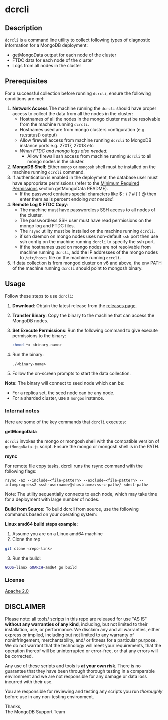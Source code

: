 # dcrcli

## Description

`dcrcli` is a command line utility to collect following types of diagnostic information for a MongoDB deployment:
 - getMongoData output for each node of the cluster
 - FTDC data for each node of the cluster
 - Logs from all nodes in the cluster


## Prerequisites

For a successful collection before running `dcrcli`, ensure the following conditions are met:

1. **Network Access** The machine running the `dcrcli` should have proper access to collect the data from all the nodes in the cluster: 
   - Hostnames of all the nodes in the mongo cluster must be resolvable from the machine running `dcrcli`.
   - Hostnames used are from mongo clusters configuration (e.g. rs.status() output)
   - Allow firewall access from machine running `dcrcli` to MongoDB instance ports e.g. 27017, 27018 etc
   - _When FTDC and mongo logs also needed:_ 
     - Allow firewall ssh access from machine running `dcrcli` to all mongo nodes in the cluster.  
2. **MongoDB Shell**: Either `mongo` or `mongosh` shell must be installed on the machine running `dcrcli` command.
3. If authentication is enabled in the deployment, the database user must have appropriate permissions (refer to the [Minimum Required Permissions](https://github.com/mongodb/support-tools/blob/master/getMongoData/README.md#more-details) section getMongoData README).
   - If the password contains special characters like $ : / ? # [ ] @ then enter them as is percent endoing _not needed._
4. **Remote Log & FTDC Copy**:
   - The machine must have passwordless SSH access to all nodes of the cluster.
   - The passwordless SSH user must have read permissions on the mongo log and FTDC files.
   - The `rsync` utility must be installed on the machine running `dcrcli`.
   - if ssh daemon on mongo nodes uses non-default `ssh` port then use ssh config on the machine running `dcrcli` to specify the ssh port.
   - if the hostnames used on mongo nodes are not resolvable from machine running `dcrcli`, add the IP addresses of the mongo nodes to `/etc/hosts` file on the machine running `dcrcli`. 
 5. If data collection is from mongod cluster on v6 and above, the env PATH of the machine running `dcrcli` should point to mongosh binary. 
 

## Usage

Follow these steps to use `dcrcli`:

1. **Download**: Obtain the latest release from the [releases page](https://github.com/mongodb-labs/dcrcli/releases). 

2. **Transfer Binary**: Copy the binary to the machine that can access the MongoDB nodes.

3. **Set Execute Permissions**: Run the following command to give execute permissions to the binary:
   ```bash
   chmod +x <binary-name>
   ```
4. Run the binary:
   ```
   ./<binary-name>
   ```
5. Follow the on-screen prompts to start the data collection.

**Note:** The binary will connect to seed node which can be: 
   - For a replica set, the seed node can be any node.
   - For a sharded cluster, use a `mongos` instance.

### Internal notes

Here are some of the key commands that `dcrcli` executes:

**getMongoData**

`dcrcli` invokes the mongo or mongosh shell with the compatible version of `getMongoData.js` script. Ensure the mongo or mongosh shell is in the PATH. 

**rsync**

For remote file copy tasks, dcrcli runs the rsync command with the following flags:
```
rsync -az --include=<file-pattern> --exclude=<file-pattern> --info=progress2 <ssh-username>@<hostname>:<src-path>/ <dest-path>
```

Note: The utility sequentially connects to each node, which may take time for a deployment with large number of nodes.

**Build from Source:**
To build dcrcli from source, use the following commands based on your operating system: 

**Linux amd64 build steps example:**
1. Assume you are on a Linux amd64 machine
2. Clone the rep
```bash
git clone <repo-link>
```
3. Run the build: 
```bash
GOOS=linux GOARCH=amd64 go build
```

### License

[Apache 2.0](http://www.apache.org/licenses/LICENSE-2.0)


DISCLAIMER
----------
Please note: all tools/ scripts in this repo are released for use "AS IS" **without any warranties of any kind**,
including, but not limited to their installation, use, or performance.  We disclaim any and all warranties, either
express or implied, including but not limited to any warranty of noninfringement, merchantability, and/ or fitness
for a particular purpose.  We do not warrant that the technology will meet your requirements, that the operation
thereof will be uninterrupted or error-free, or that any errors will be corrected.

Any use of these scripts and tools is **at your own risk**.  There is no guarantee that they have been through
thorough testing in a comparable environment and we are not responsible for any damage or data loss incurred with
their use.

You are responsible for reviewing and testing any scripts you run *thoroughly* before use in any non-testing
environment.

Thanks,  
The MongoDB Support Team
